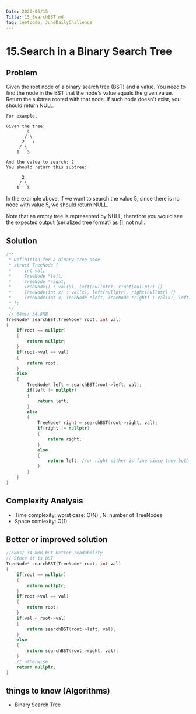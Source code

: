 ```yaml
---
Date: 2020/06/15 
Title: 15_SearchBST.md
tag: leetcode, JuneDailyChallenge
---
```

# 15.Search in a Binary Search Tree

## Problem
Given the root node of a binary search tree (BST) and a value. You need to find the node in the BST that the node's value equals the given value. Return the subtree rooted with that node. If such node doesn't exist, you should return NULL.
```
For example, 

Given the tree:
        4
       / \
      2   7
     / \
    1   3

And the value to search: 2
You should return this subtree:

      2     
     / \   
    1   3
```
In the example above, if we want to search the value 5, since there is no node with value 5, we should return NULL.

Note that an empty tree is represented by NULL, therefore you would see the expected output (serialized tree format) as [], not null.
## Solution
```cpp
/**
 * Definition for a binary tree node.
 * struct TreeNode {
 *     int val;
 *     TreeNode *left;
 *     TreeNode *right;
 *     TreeNode() : val(0), left(nullptr), right(nullptr) {}
 *     TreeNode(int x) : val(x), left(nullptr), right(nullptr) {}
 *     TreeNode(int x, TreeNode *left, TreeNode *right) : val(x), left(left), right(right) {}
 * };
 */
 // 64ms/ 34.8MB
TreeNode* searchBST(TreeNode* root, int val) 
{
    if(root == nullptr)
    {
        return nullptr;
    }
    if(root->val == val)
    {
        return root;
    }
    else
    {
        TreeNode* left = searchBST(root->left, val);
        if(left != nullptr)
        {
            return left;
        }
        else
        {
            TreeNode* right = searchBST(root->right, val);
            if(right != nullptr)
            {
                return right;
            }
            else
            {
                return left; //or right either is fine since they both nullptr
            }
        }
    }
}
```
## Complexity Analysis
- Time complexity: worst case: O(N) , N: number of TreeNodes
- Space comlexity: O(1)
## Better or improved solution
```cpp
//68ms/ 34.8MB but better readability 
// Since it is BST
TreeNode* searchBST(TreeNode* root, int val) 
{
    if(root == nullptr)
    {
        return nullptr;
    }
    if(root->val == val)
    {
        return root;
    }
    if(val < root->val)
    {
        return searchBST(root->left, val);
    }
    else
    {
        return searchBST(root->right, val);
    }
    // otherwise 
    return nullptr;
}
```

## things to know (Algorithms)
- Binary Search Tree